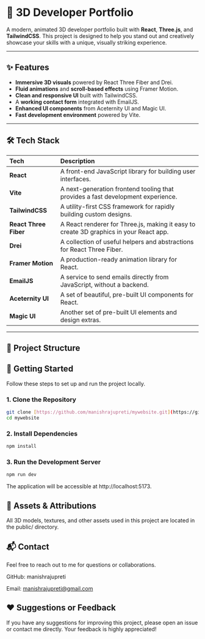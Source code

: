 # 🚀 3D Developer Portfolio

A modern, animated 3D developer portfolio built with **React**, **Three.js**, and **TailwindCSS**. This project is designed to help you stand out and creatively showcase your skills with a unique, visually striking experience.

---

## ✨ Features

-   **Immersive 3D visuals** powered by React Three Fiber and Drei.
-   **Fluid animations** and **scroll-based effects** using Framer Motion.
-   **Clean and responsive UI** built with TailwindCSS.
-   A **working contact form** integrated with EmailJS.
-   **Enhanced UI components** from Aceternity UI and Magic UI.
-   **Fast development environment** powered by Vite.

---

## 🛠 Tech Stack

| Tech               | Description                                                        |
| :----------------- | :----------------------------------------------------------------- |
| **React** | A front-end JavaScript library for building user interfaces.       |
| **Vite** | A next-generation frontend tooling that provides a fast development experience. |
| **TailwindCSS** | A utility-first CSS framework for rapidly building custom designs. |
| **React Three Fiber** | A React renderer for Three.js, making it easy to create 3D graphics in your React app. |
| **Drei** | A collection of useful helpers and abstractions for React Three Fiber. |
| **Framer Motion** | A production-ready animation library for React.                    |
| **EmailJS** | A service to send emails directly from JavaScript, without a backend. |
| **Aceternity UI** | A set of beautiful, pre-built UI components for React.             |
| **Magic UI** | Another set of pre-built UI elements and design extras.            |

---

## 📁 Project Structure


## 🚀 Getting Started

Follow these steps to set up and run the project locally.

### 1. Clone the Repository

```bash
git clone [https://github.com/manishrajupreti/mywebsite.git](https://github.com/manishrajupreti/mywebsite.git)
cd mywebsite
```

### 2. Install Dependencies

```bash
npm install
```

### 3. Run the Development Server

```bash
npm run dev
```
The application will be accessible at http://localhost:5173.


## 🔗 Assets & Attributions
All 3D models, textures, and other assets used in this project are located in the public/ directory.

## 📬 Contact
Feel free to reach out to me for questions or collaborations.

GitHub: manishrajupreti

Email: manishrajupreti@gmail.com

## ❤️ Suggestions or Feedback
If you have any suggestions for improving this project, please open an issue or contact me directly. Your feedback is highly appreciated!